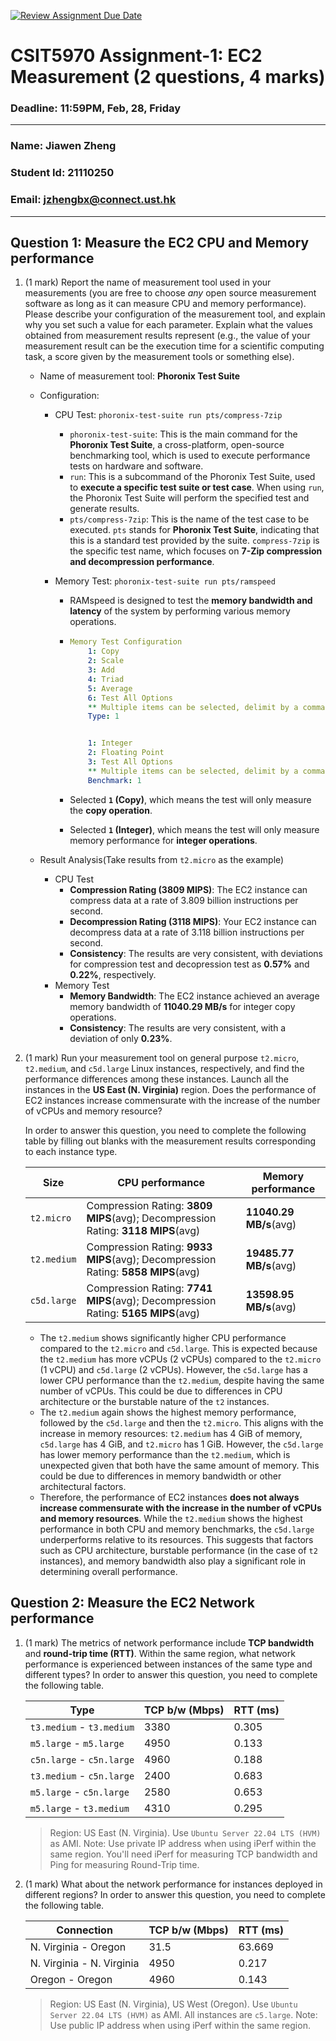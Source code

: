 [![Review Assignment Due Date](https://classroom.github.com/assets/deadline-readme-button-22041afd0340ce965d47ae6ef1cefeee28c7c493a6346c4f15d667ab976d596c.svg)](https://classroom.github.com/a/IAASVEAZ)
# CSIT5970 Assignment-1: EC2 Measurement (2 questions, 4 marks)

### Deadline: 11:59PM, Feb, 28, Friday

---

### Name:  Jiawen Zheng
### Student Id:  21110250
### Email:  jzhengbx@connect.ust.hk

---

## Question 1: Measure the EC2 CPU and Memory performance

1. (1 mark) Report the name of measurement tool used in your measurements (you are free to choose *any* open source measurement software as long as it can measure CPU and memory performance). Please describe your configuration of the measurement tool, and explain why you set such a value for each parameter. Explain what the values obtained from measurement results represent (e.g., the value of your measurement result can be the execution time for a scientific computing task, a score given by the measurement tools or something else).

    - Name of measurement tool: **Phoronix Test Suite**

    - Configuration: 

      - CPU Test: `phoronix-test-suite run pts/compress-7zip`

        - `phoronix-test-suite`:  This is the main command for the **Phoronix Test Suite**, a cross-platform, open-source benchmarking tool, which is used to execute performance tests on hardware and software.
        - `run`: This is a subcommand of the Phoronix Test Suite, used to **execute a specific test suite or test case**. When using `run`, the Phoronix Test Suite will perform the specified test and generate results.
        - `pts/compress-7zip`:  This is the name of the test case to be executed. `pts` stands for **Phoronix Test Suite**, indicating that this is a standard test provided by the suite. `compress-7zip` is the specific test name, which focuses on **7-Zip compression and decompression performance**.

      - Memory Test: `phoronix-test-suite run pts/ramspeed`

        - RAMspeed is designed to test the **memory bandwidth and latency** of the system by performing various memory operations.

        - ```yaml
          Memory Test Configuration
              1: Copy
              2: Scale
              3: Add
              4: Triad
              5: Average
              6: Test All Options
              ** Multiple items can be selected, delimit by a comma. **
              Type: 1
          
          
              1: Integer
              2: Floating Point
              3: Test All Options
              ** Multiple items can be selected, delimit by a comma. **
              Benchmark: 1
          ```

        - Selected **`1` (Copy)**, which means the test will only measure the **copy operation**.

        - Selected **`1` (Integer)**, which means the test will only measure memory performance for **integer operations**.

    - Result Analysis(Take results from `t2.micro` as the example)
      - CPU Test
        - **Compression Rating (3809 MIPS)**: The EC2 instance can compress data at a rate of 3.809 billion instructions per second.
        - **Decompression Rating (3118 MIPS)**: Your EC2 instance can decompress data at a rate of 3.118 billion instructions per second.
        - **Consistency**: The results are very consistent, with deviations for compression test and decopression test as **0.57%** and **0.22%**, respectively.
      - Memory Test
        - **Memory Bandwidth**: The EC2 instance achieved an average memory bandwidth of **11040.29 MB/s** for integer copy operations.
        - **Consistency**: The results are very consistent, with a deviation of only **0.23%**.

2. (1 mark) Run your measurement tool on general purpose `t2.micro`, `t2.medium`, and `c5d.large` Linux instances, respectively, and find the performance differences among these instances. Launch all the instances in the **US East (N. Virginia)** region. Does the performance of EC2 instances increase commensurate with the increase of the number of vCPUs and memory resource?

    In order to answer this question, you need to complete the following table by filling out blanks with the measurement results corresponding to each instance type.

    | Size        | CPU performance | Memory performance |
    | ----------- | --------------- | ------------------ |
    | `t2.micro` | Compression Rating: **3809 MIPS**(avg); Decompression Rating: **3118 MIPS**(avg) | **11040.29 MB/s**(avg) |
    | `t2.medium`  | Compression Rating: **9933 MIPS**(avg); Decompression Rating: **5858 MIPS**(avg) | **19485.77 MB/s**(avg) |
    | `c5d.large` | Compression Rating: **7741 MIPS**(avg); Decompression Rating: **5165 MIPS**(avg) | **13598.95 MB/s**(avg) |

    - The `t2.medium` shows significantly higher CPU performance compared to the `t2.micro` and `c5d.large`. This is expected because the `t2.medium` has more vCPUs (2 vCPUs) compared to the `t2.micro` (1 vCPU) and `c5d.large` (2 vCPUs). However, the `c5d.large` has a lower CPU performance than the `t2.medium`, despite having the same number of vCPUs. This could be due to differences in CPU architecture or the burstable nature of the `t2` instances.
    - The `t2.medium` again shows the highest memory performance, followed by the `c5d.large` and then the `t2.micro`. This aligns with the increase in memory resources: `t2.medium` has 4 GiB of memory, `c5d.large` has 4 GiB, and `t2.micro` has 1 GiB. However, the `c5d.large` has lower memory performance than the `t2.medium`, which is unexpected given that both have the same amount of memory. This could be due to differences in memory bandwidth or other architectural factors.
    - Therefore, the performance of EC2 instances **does not always increase commensurate with the increase in the number of vCPUs and memory resources**. While the `t2.medium` shows the highest performance in both CPU and memory benchmarks, the `c5d.large` underperforms relative to its resources. This suggests that factors such as CPU architecture, burstable performance (in the case of `t2` instances), and memory bandwidth also play a significant role in determining overall performance.

## Question 2: Measure the EC2 Network performance

1. (1 mark) The metrics of network performance include **TCP bandwidth** and **round-trip time (RTT)**. Within the same region, what network performance is experienced between instances of the same type and different types? In order to answer this question, you need to complete the following table.

    | Type                      | TCP b/w (Mbps) | RTT (ms) |
    | ------------------------- | -------------- | -------- |
    | `t3.medium` - `t3.medium` | 3380           | 0.305    |
    | `m5.large` - `m5.large`   | 4950           | 0.133    |
    | `c5n.large` - `c5n.large` | 4960           | 0.188    |
    | `t3.medium` - `c5n.large` | 2400           | 0.683    |
    | `m5.large` - `c5n.large`  | 2580           | 0.653    |
    | `m5.large` - `t3.medium`  | 4310           | 0.295    |

    > Region: US East (N. Virginia). Use `Ubuntu Server 22.04 LTS (HVM)` as AMI. Note: Use private IP address when using iPerf within the same region. You'll need iPerf for measuring TCP bandwidth and Ping for measuring Round-Trip time.

2. (1 mark) What about the network performance for instances deployed in different regions? In order to answer this question, you need to complete the following table.

    | Connection                | TCP b/w (Mbps) | RTT (ms) |
    | ------------------------- | -------------- | -------- |
    | N. Virginia - Oregon      | 31.5           | 63.669   |
    | N. Virginia - N. Virginia | 4950           | 0.217    |
    | Oregon - Oregon           | 4960           | 0.143    |

    > Region: US East (N. Virginia), US West (Oregon). Use `Ubuntu Server 22.04 LTS (HVM)` as AMI. All instances are `c5.large`. Note: Use public IP address when using iPerf within the same region.

